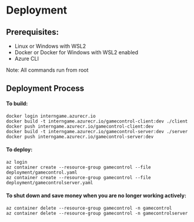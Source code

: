 # Deployment
## Prerequisites:

- Linux or Windows with WSL2
- Docker or Docker for Windows with WSL2 enabled
- Azure CLI

Note:  All commands run from root

## Deployment Process

#### To build:

```
docker login interngame.azurecr.io
docker build -t interngame.azurecr.io/gamecontrol-client:dev ./client
docker push interngame.azurecr.io/gamecontrol-client:dev
docker build -t interngame.azurecr.io/gamecontrol-server:dev ./server
docker push interngame.azurecr.io/gamecontrol-server:dev
```

#### To deploy:

```
az login
az container create --resource-group gamecontrol --file deployment/gamecontrol.yaml
az container create --resource-group gamecontrol --file deployment/gamecontrolserver.yaml
```

#### To shut down and save money when you are no longer working actively:

```
az container delete --resource-group gamecontrol -n gamecontrol
az container delete --resource-group gamecontrol -n gamecontrolserver
```
